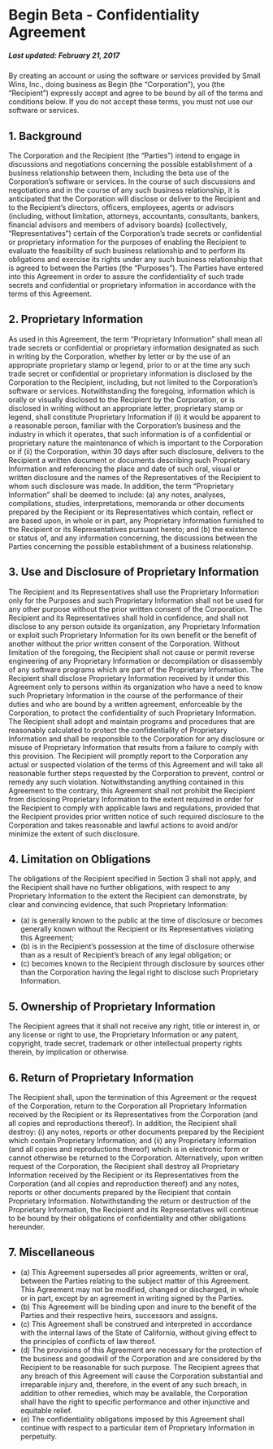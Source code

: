 # Begin Beta - Confidentiality Agreement

##### Last updated: February 21, 2017

By creating an account or using the software or services provided by Small Wins, Inc., doing business as Begin (the “Corporation”), you (the “Recipient”) expressly accept and agree to be bound by all of the terms and conditions below. If you do not accept these terms, you must not use our software or services. 


## 1. Background

The Corporation and the Recipient (the “Parties”) intend to engage in discussions and negotiations concerning the possible establishment of a business relationship between them, including the beta use of the Corporation’s software or services. In the course of such discussions and negotiations and in the course of any such business relationship, it is anticipated that the Corporation will disclose or deliver to the Recipient and to the Recipient’s directors, officers, employees, agents or advisors (including, without limitation, attorneys, accountants, consultants, bankers, financial advisors and members of advisory boards) (collectively, “Representatives”) certain of the Corporation’s trade secrets or confidential or proprietary information for the purposes of enabling the Recipient to evaluate the feasibility of such business relationship and to perform its obligations and exercise its rights under any such business relationship that is agreed to between the Parties (the “Purposes”). The Parties have entered into this Agreement in order to assure the confidentiality of such trade secrets and confidential or proprietary information in accordance with the terms of this Agreement.


## 2. Proprietary Information

As used in this Agreement, the term “Proprietary Information” shall mean all trade secrets or confidential or proprietary information designated as such in writing by the Corporation, whether by letter or by the use of an appropriate proprietary stamp or legend, prior to or at the time any such trade secret or confidential or proprietary information is disclosed by the Corporation to the Recipient, including, but not limited to the Corporation’s software or services. Notwithstanding the foregoing, information which is orally or visually disclosed to the Recipient by the Corporation, or is disclosed in writing without an appropriate letter, proprietary stamp or legend, shall constitute Proprietary Information if (i) it would be apparent to a reasonable person, familiar with the Corporation’s business and the industry in which it operates, that such information is of a confidential or proprietary nature the maintenance of which is important to the Corporation or if (ii) the Corporation, within 30 days after such disclosure, delivers to the Recipient a written document or documents describing such Proprietary Information and referencing the place and date of such oral, visual or written disclosure and the names of the Representatives of the Recipient to whom such disclosure was made. In addition, the term “Proprietary Information” shall be deemed to include: (a) any notes, analyses, compilations, studies, interpretations, memoranda or other documents prepared by the Recipient or its Representatives which contain, reflect or are based upon, in whole or in part, any Proprietary Information furnished to the Recipient or its Representatives pursuant hereto; and (b) the existence or status of, and any information concerning, the discussions between the Parties concerning the possible establishment of a business relationship.


## 3. Use and Disclosure of Proprietary Information

The Recipient and its Representatives shall use the Proprietary Information only for the Purposes and such Proprietary Information shall not be used for any other purpose without the prior written consent of the Corporation. The Recipient and its Representatives shall hold in confidence, and shall not disclose to any person outside its organization, any Proprietary Information or exploit such Proprietary Information for its own benefit or the benefit of another without the prior written consent of the Corporation. Without limitation of the foregoing, the Recipient shall not cause or permit reverse engineering of any Proprietary Information or decompilation or disassembly of any software programs which are part of the Proprietary Information. The Recipient shall disclose Proprietary Information received by it under this Agreement only to persons within its organization who have a need to know such Proprietary Information in the course of the performance of their duties and who are bound by a written agreement, enforceable by the Corporation, to protect the confidentiality of such Proprietary Information. The Recipient shall adopt and maintain programs and procedures that are reasonably calculated to protect the confidentiality of Proprietary Information and shall be responsible to the Corporation for any disclosure or misuse of Proprietary Information that results from a failure to comply with this provision. The Recipient will promptly report to the Corporation any actual or suspected violation of the terms of this Agreement and will take all reasonable further steps requested by the Corporation to prevent, control or remedy any such violation. Notwithstanding anything contained in this Agreement to the contrary, this Agreement shall not prohibit the Recipient from disclosing Proprietary Information to the extent required in order for the Recipient to comply with applicable laws and regulations, provided that the Recipient provides prior written notice of such required disclosure to the Corporation and takes reasonable and lawful actions to avoid and/or minimize the extent of such disclosure.


## 4. Limitation on Obligations

The obligations of the Recipient specified in Section 3 shall not apply, and the Recipient shall have no further obligations, with respect to any Proprietary Information to the extent the Recipient can demonstrate, by clear and convincing evidence, that such Proprietary Information:
 - (a) is generally known to the public at the time of disclosure or becomes generally known without the Recipient or its Representatives violating this Agreement;
 - (b) is in the Recipient’s possession at the time of disclosure otherwise than as a result of Recipient’s breach of any legal obligation; or
 - (c) becomes known to the Recipient through disclosure by sources other than the Corporation having the legal right to disclose such Proprietary Information.


## 5. Ownership of Proprietary Information

The Recipient agrees that it shall not receive any right, title or interest in, or any license or right to use, the Proprietary Information or any patent, copyright, trade secret, trademark or other intellectual property rights therein, by implication or otherwise.


## 6. Return of Proprietary Information

The Recipient shall, upon the termination of this Agreement or the request of the Corporation, return to the Corporation all Proprietary Information received by the Recipient or its Representatives from the Corporation (and all copies and reproductions thereof). In addition, the Recipient shall destroy: (i) any notes, reports or other documents prepared by the Recipient which contain Proprietary Information; and (ii) any Proprietary Information (and all copies and reproductions thereof) which is in electronic form or cannot otherwise be returned to the Corporation. Alternatively, upon written request of the Corporation, the Recipient shall destroy all Proprietary Information received by the Recipient or its Representatives from the Corporation (and all copies and reproduction thereof) and any notes, reports or other documents prepared by the Recipient that contain Proprietary Information. Notwithstanding the return or destruction of the Proprietary Information, the Recipient and its Representatives will continue to be bound by their obligations of confidentiality and other obligations hereunder.


## 7. Miscellaneous

 - (a) This Agreement supersedes all prior agreements, written or oral, between the Parties relating to the subject matter of this Agreement. This Agreement may not be modified, changed or discharged, in whole or in part, except by an agreement in writing signed by the Parties.
 - (b) This Agreement will be binding upon and inure to the benefit of the Parties and their respective heirs, successors and assigns.
 - (c) This Agreement shall be construed and interpreted in accordance with the internal laws of the State of California, without giving effect to the principles of conflicts of law thereof.
 - (d) The provisions of this Agreement are necessary for the protection of the business and goodwill of the Corporation and are considered by the Recipient to be reasonable for such purpose. The Recipient agrees that any breach of this Agreement will cause the Corporation substantial and irreparable injury and, therefore, in the event of any such breach, in addition to other remedies, which may be available, the Corporation shall have the right to specific performance and other injunctive and equitable relief.
 - (e) The confidentiality obligations imposed by this Agreement shall continue with respect to a particular item of Proprietary Information in perpetuity.